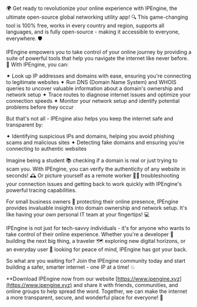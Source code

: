🌍️ Get ready to revolutionize your online experience with IPEngine, the ultimate open-source global networking utility app! 🔍️ This game-changing tool is 100% free, works in every country and region, supports all languages, and is fully open-source - making it accessible to everyone, everywhere. 🛡️

IPEngine empowers you to take control of your online journey by providing a suite of powerful tools that help you navigate the internet like never before. 💪 With IPEngine, you can:

✦ Look up IP addresses and domains with ease, ensuring you're connecting to legitimate websites
✦ Run DNS (Domain Name System) and WHOIS queries to uncover valuable information about a domain's ownership and network setup
✦ Trace routes to diagnose internet issues and optimize your connection speeds
✦ Monitor your network setup and identify potential problems before they occur

But that's not all - IPEngine also helps you keep the internet safe and transparent by:

✦ Identifying suspicious IPs and domains, helping you avoid phishing scams and malicious sites
✦ Detecting fake domains and ensuring you're connecting to authentic websites

Imagine being a student 📚 checking if a domain is real or just trying to scam you. With IPEngine, you can verify the authenticity of any website in seconds! 🕰️ Or picture yourself as a remote worker 👩‍💻 troubleshooting your connection issues and getting back to work quickly with IPEngine's powerful tracing capabilities.

For small business owners 🏢 protecting their online presence, IPEngine provides invaluable insights into domain ownership and network setup. It's like having your own personal IT team at your fingertips! 💻

IPEngine is not just for tech-savvy individuals - it's for anyone who wants to take control of their online experience. Whether you're a developer 🚀 building the next big thing, a traveler 🗺️ exploring new digital horizons, or an everyday user 👥 looking for peace of mind, IPEngine has got your back.

So what are you waiting for? Join the IPEngine community today and start building a safer, smarter internet - one IP at a time! 💥

**Download IPEngine now from our website [https://www.ipengine.xyz](https://www.ipengine.xyz) and share it with friends, communities, and online groups to help spread the word. Together, we can make the internet a more transparent, secure, and wonderful place for everyone! 🌟